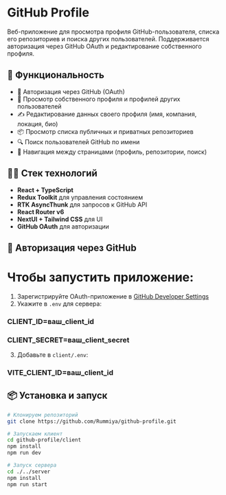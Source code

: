 # GitHub Profile

Веб-приложение для просмотра профиля GitHub-пользователя, списка его репозиториев и поиска других пользователей. Поддерживается авторизация через GitHub OAuth и редактирование собственного профиля.

## 🚀 Функциональность

- 🔐 Авторизация через GitHub (OAuth)
- 👤 Просмотр собственного профиля и профилей других пользователей
- ✍️ Редактирование данных своего профиля (имя, компания, локация, био)
- 📦 Просмотр списка публичных и приватных репозиториев
- 🔍 Поиск пользователей GitHub по имени
- 🧭 Навигация между страницами (профиль, репозитории, поиск)

## 🧑‍💻 Стек технологий

- **React + TypeScript**
- **Redux Toolkit** для управления состоянием
- **RTK AsyncThunk** для запросов к GitHub API
- **React Router v6**
- **NextUI + Tailwind CSS** для UI
- **GitHub OAuth** для авторизации

## 🔐 Авторизация через GitHub

# Чтобы запустить приложение:

1. Зарегистрируйте OAuth-приложение в [GitHub Developer Settings](https://github.com/settings/developers)
2. Укажите в `.env` для сервера:

### CLIENT_ID=ваш_client_id
### CLIENT_SECRET=ваш_client_secret

3. Добавьте в `client/.env`:

### VITE_CLIENT_ID=ваш_client_id

## 📦 Установка и запуск

```bash
# Клонируем репозиторий
git clone https://github.com/Rummiya/github-profile.git

# Запускаем клиент
cd github-profile/client
npm install
npm run dev

# Запуск сервера
cd ./../server
npm install
npm run start
```
